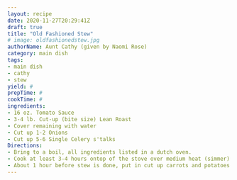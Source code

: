 ```yaml
--- 
layout: recipe 
date: 2020-11-27T20:29:41Z 
draft: true 
title: "Old Fashioned Stew" 
# image: oldfashionedstew.jpg 
authorName: Aunt Cathy (given by Naomi Rose) 
category: main dish 
tags: 
- main dish 
- cathy 
- stew 
yield: # 
prepTime: # 
cookTime: # 
ingredients: 
- 16 oz. Tomato Sauce 
- 3-4 lb. Cut-up (bite size) Lean Roast 
- Cover remaining with water 
- Cut up 1-2 Onions 
- Cut up 5-6 Single Celery s'talks 
Directions: 
- Bring to a boil, all ingredients listed in a dutch oven. 
- Cook at least 3-4 hours ontop of the stove over medium heat (simmer) covered. 
- About 1 hour before stew is done, put in cut up carrots and potatoes (cabbage if you like it). 
---
```


